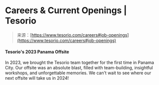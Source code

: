 <!--yml
category: 未分类
date: 2024-05-27 14:57:00
-->

# Careers & Current Openings | Tesorio

> 来源：[https://www.tesorio.com/careers#job-openings](https://www.tesorio.com/careers#job-openings)

#### Tesorio's 2023 Panama Offsite

In 2023, we brought the Tesorio team together for the first time in Panama City. Our offsite was an absolute blast, filled with team-building, insightful workshops, and unforgettable memories. We can't wait to see where our next offsite will take us in 2024!